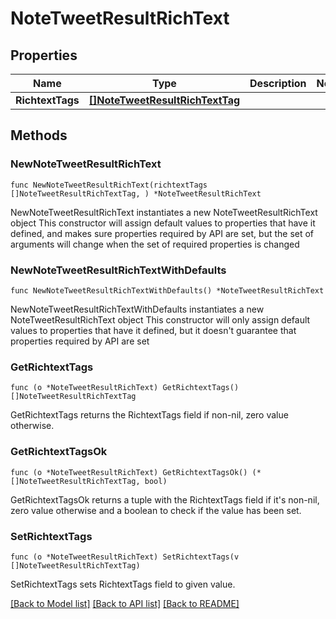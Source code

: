 # NoteTweetResultRichText

## Properties

Name | Type | Description | Notes
------------ | ------------- | ------------- | -------------
**RichtextTags** | [**[]NoteTweetResultRichTextTag**](NoteTweetResultRichTextTag.md) |  | 

## Methods

### NewNoteTweetResultRichText

`func NewNoteTweetResultRichText(richtextTags []NoteTweetResultRichTextTag, ) *NoteTweetResultRichText`

NewNoteTweetResultRichText instantiates a new NoteTweetResultRichText object
This constructor will assign default values to properties that have it defined,
and makes sure properties required by API are set, but the set of arguments
will change when the set of required properties is changed

### NewNoteTweetResultRichTextWithDefaults

`func NewNoteTweetResultRichTextWithDefaults() *NoteTweetResultRichText`

NewNoteTweetResultRichTextWithDefaults instantiates a new NoteTweetResultRichText object
This constructor will only assign default values to properties that have it defined,
but it doesn't guarantee that properties required by API are set

### GetRichtextTags

`func (o *NoteTweetResultRichText) GetRichtextTags() []NoteTweetResultRichTextTag`

GetRichtextTags returns the RichtextTags field if non-nil, zero value otherwise.

### GetRichtextTagsOk

`func (o *NoteTweetResultRichText) GetRichtextTagsOk() (*[]NoteTweetResultRichTextTag, bool)`

GetRichtextTagsOk returns a tuple with the RichtextTags field if it's non-nil, zero value otherwise
and a boolean to check if the value has been set.

### SetRichtextTags

`func (o *NoteTweetResultRichText) SetRichtextTags(v []NoteTweetResultRichTextTag)`

SetRichtextTags sets RichtextTags field to given value.



[[Back to Model list]](../README.md#documentation-for-models) [[Back to API list]](../README.md#documentation-for-api-endpoints) [[Back to README]](../README.md)



